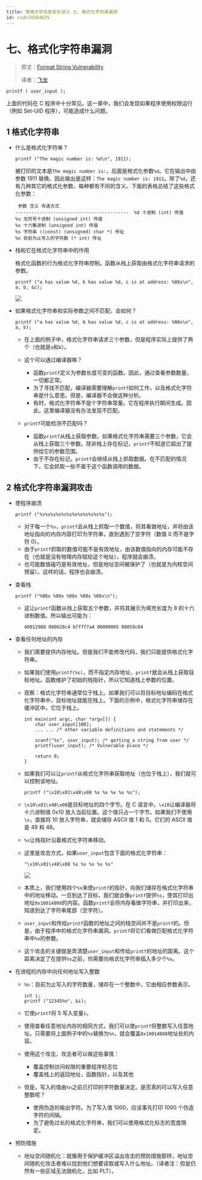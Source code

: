 ```yaml
---
title: 雪城大学信息安全讲义 七、格式化字符串漏洞
id: csdn70384625
---
```


# 七、格式化字符串漏洞

> 原文：[Format String Vulnerability](http://www.cis.syr.edu/~wedu/Teaching/CompSec/LectureNotes_New/Format_String.pdf)
> 
> 译者：[飞龙](https://github.com/wizardforcel)

```
printf ( user_input );
```

上面的代码在 C 程序中十分常见。这一章中，我们会发现如果程序使用权限运行（例如 Set-UID 程序），可能造成什么问题。

## 1 格式化字符串

*   什么是格式化字符串？

    ```
    printf ("The magic number is: %d\n", 1911);
    ```

    被打印的文本是`The magic number is:`，后面是格式化参数`%d`。它在输出中由参数 1911 替换。因此输出是这样：`The magic number is: 1911`。除了`%d`，还有几种其它的格式化参数，每种都有不同的含义。下面的表格总结了这些格式化参数：

    ```
     参数 含义 传递方式
    ------------------------------------------  %d 十进制 (int) 传值 
    %u 无符号十进制 (unsigned int) 传值 
    %x 十六集进制 (unsigned int) 传值 
    %s 字符串 ((const) (unsigned) char *) 传址 
    %n 目前为止写入的字符数 (* int) 传址
    ```

*   栈和它在格式化字符串中的作用

    格式化函数的行为格式化字符串控制。函数从栈上获取由格式化字符串请求的参数。

    ```
    printf ("a has value %d, b has value %d, c is at address: %08x\n", a, b, &c);
    ```

    ![](../img/c5232ee382a5ec45c204f3e76cf2303b.png)

*   如果格式化字符串和实际参数之间不匹配，会如何？

    ```
    printf ("a has value %d, b has value %d, c is at address: %08x\n", a, b);
    ```

    *   在上面的例子中，格式化字符串请求三个参数，但是程序实际上提供了两个（也就是`a`和`b`）。
    *   这个可以通过编译器嘛？

        *   函数`printf`定义为参数长度可变的函数。因此，通过查看参数数量，一切都正常。
        *   为了寻找不匹配，编译器需要理解`printf`如何工作，以及格式化字符串是什么意思。但是，编译器不会做这种分析。
        *   有时，格式化字符串不是个字符串常量。它在程序执行期间生成。因此，这里编译器没有办法发现不匹配。
    *   `printf`可能检测不匹配吗？

        *   函数`printf`从栈上获取参数。如果格式化字符串需要三个参数，它会从栈上获取三个参数。除非栈上存在标记，`printf`不知道它超出了提供给它的参数范围。
        *   由于不存在标记，`printf`会继续从栈上抓取数据。在不匹配的情况下，它会抓取一些不属于这个函数调用的数据。

## 2 格式化字符串漏洞攻击

*   使程序崩溃

    ```
    printf ("%s%s%s%s%s%s%s%s%s%s%s%s");
    ```

    *   对于每一个`%s`，`printf`会从栈上抓取一个数值，将其看做地址，并将由该地址指向的内存内容打印为字符串，直到遇到了空字符（数值 0 而不是字符 0）。
    *   由于`printf`抓取的数值可能不是有效地址，由该数值指向的内存可能不存在（也就是没有物理内存赋给这个地址），程序就会崩溃。
    *   也可能数值碰巧是有效地址，但是地址空间被保护了（也就是为内核空间预留）。这样的话，程序也会崩溃。
*   查看栈

    ```
    printf ("%08x %08x %08x %08x %08x\n");
    ```

    *   这让`printf`函数从栈上获取五个参数，并将其展示为填充长度为 8 的十六进制数值。所以输出可能为：

        ```
        40012980 080628c4 bffff7a4 00000005 08059c04
        ```

*   查看任何地址的内存

    *   我们需要提供内存地址。但是我们不能修改代码，我们只能提供格式化字符串。
    *   如果我们使用`printf(%s)`，而不指定内存地址，`printf`就会从栈上获取目标地址。函数维护了初始的栈指针，所以它知道栈上参数的位置。
    *   观察：格式化字符串通常位于栈上。如果我们可以将目标地址编码在格式化字符串中，目标地址就能在栈上。下面的示例中，格式化字符串储存在缓冲区中，它位于栈上。

        ```
        int main(int argc, char *argv[]) { 
            char user_input[100]; 
            ... ... /* other variable definitions and statements */

            scanf("%s", user_input); /* getting a string from user */ 
            printf(user_input); /* Vulnerable place */

            return 0;
        }
        ```

    *   如果我们可以让`printf`从格式化字符串获取地址（也位于栈上），我们就可以控制该地址。

        ```
        printf ("\x10\x01\x48\x08 %x %x %x %x %s");
        ```

    *   `\x10\x01\x48\x08`是目标地址的四个字节。在 C 语言中，`\x10`让编译器将十六进制值 0x10 放入当前位置。这个值只占一个字节。如果我们不使用`\x`，直接将 10 放入字符串，就会储存 ASCII 值 1 和 0。它们的 ASCII 值是 49 和 48。

    *   `%x`让栈指针沿着格式化字符串移动。
    *   这里是攻击方式，如果`user_input`包含下面的格式化字符串：

        ```
        "\x10\x01\x48\x08 %x %x %x %x %s"
        ```

        ![](../img/18772bdc483f781bf7d57192d9adf9c9.png)

    *   本质上，我们使用四个`%x`来使`printf`的指针，向我们储存在格式化字符串中的地址移动。一旦到达了目标，我们就会像`printf`提供`%s`，使其打印出地址`0x10014808`的内容。函数`printf`会将内存看做字符串，并打印出来，知道到达了字符串尾部（空字符）。

    *   `user_input`和传给`printf`函数的地址之间的栈空间并不是`printf`的。但是，由于程序中的格式化字符串漏洞。`printf`将它们看做匹配格式化字符串中`%x`的参数。
    *   这个攻击的关键就是弄清楚`user_input`和传给`printf`的地址的距离。这个距离决定了在提供`%s`之前，你需要向格式化字符串插入多少个`%x`。
*   在进程的内存中向任何地址写入整数

    *   `%n`：目前为止写入的字符数量，储存在一个整数中，它由相应参数表示。

        ```
        int i; 
        printf ("12345%n", &i);
        ```

    *   它使`printf`将 5 写入变量`i`。

    *   使用查看任意地址内存的相同方式，我们可以使`printf`将整数写入任意地址。只需要将上面例子中的`%s`替换为`%n`，就会覆盖`0x10014808`地址处的内容。
    *   使用这个攻击，攻击者可以做这些事情：

        *   覆盖控制访问权限的重要程序标志位
        *   覆盖栈上的返回地址，函数指针，以及其他
    *   但是，写入的值由`%n`之前已打印的字符数量决定。是否真的可以写入任意整数呢？

        *   使用伪造的输出字符。为了写入值 1000，应该事先打印 1000 个伪造字符的间隔。
        *   为了避免过长的格式化字符串，我们可以使用格式化标志的宽度限定。
*   预防措施

    *   地址空间随机化：就像用于保护缓冲区溢出攻击的预防措施那样，地址空间随机化攻击者难以找到他们想要读取或写入什么地址。（译者注：但是仍然有一些区域无法随机化，比如 PLT）。